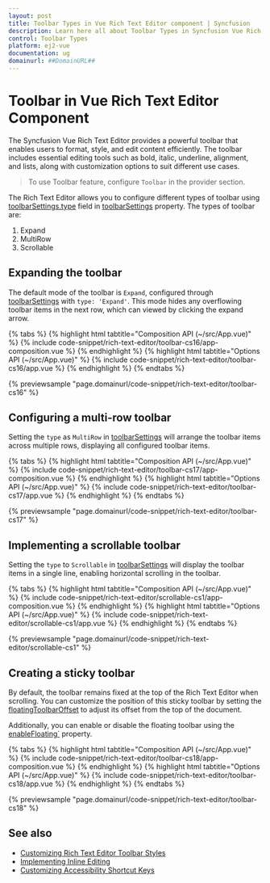 ```yaml
---
layout: post
title: Toolbar Types in Vue Rich Text Editor component | Syncfusion
description: Learn here all about Toolbar Types in Syncfusion Vue Rich Text Editor component of Syncfusion Essential JS 2 and more.
control: Toolbar Types
platform: ej2-vue
documentation: ug
domainurl: ##DomainURL##
---
```


# Toolbar in Vue Rich Text Editor Component

The Syncfusion Vue Rich Text Editor provides a powerful toolbar that enables users to format, style, and edit content efficiently. The toolbar includes essential editing tools such as bold, italic, underline, alignment, and lists, along with customization options to suit different use cases.

>To use Toolbar feature, configure `Toolbar` in the provider section.

The Rich Text Editor allows you to configure different types of toolbar using [toolbarSettings.type](https://ej2.syncfusion.com/vue/documentation/api/rich-text-editor/toolbarSettings/#type) field in [toolbarSettings](https://ej2.syncfusion.com/revueact/documentation/api/rich-text-editor/toolbarSettings/) property. The types of toolbar are:

1. Expand 
2. MultiRow
3. Scrollable

## Expanding the toolbar

The default mode of the toolbar is `Expand`, configured through [toolbarSettings](https://ej2.syncfusion.com/vue/documentation/api/rich-text-editor/toolbarSettings/#type) with `type: 'Expand'`. This mode hides any overflowing toolbar items in the next row, which can viewed by clicking the expand arrow.

{% tabs %}
{% highlight html tabtitle="Composition API (~/src/App.vue)" %}
{% include code-snippet/rich-text-editor/toolbar-cs16/app-composition.vue %}
{% endhighlight %}
{% highlight html tabtitle="Options API (~/src/App.vue)" %}
{% include code-snippet/rich-text-editor/toolbar-cs16/app.vue %}
{% endhighlight %}
{% endtabs %}
        
{% previewsample "page.domainurl/code-snippet/rich-text-editor/toolbar-cs16" %}

## Configuring a multi-row toolbar

Setting the `type` as `MultiRow` in [toolbarSettings](https://ej2.syncfusion.com/vue/documentation/api/rich-text-editor/toolbarSettings/#type) will arrange the toolbar items across multiple rows, displaying all configured toolbar items.

{% tabs %}
{% highlight html tabtitle="Composition API (~/src/App.vue)" %}
{% include code-snippet/rich-text-editor/toolbar-cs17/app-composition.vue %}
{% endhighlight %}
{% highlight html tabtitle="Options API (~/src/App.vue)" %}
{% include code-snippet/rich-text-editor/toolbar-cs17/app.vue %}
{% endhighlight %}
{% endtabs %}
        
{% previewsample "page.domainurl/code-snippet/rich-text-editor/toolbar-cs17" %}

## Implementing a scrollable toolbar

Setting the `type` to `Scrollable` in [toolbarSettings](https://ej2.syncfusion.com/vue/documentation/api/rich-text-editor/toolbarSettings/#type) will display the toolbar items in a single line, enabling horizontal scrolling in the toolbar.

{% tabs %}
{% highlight html tabtitle="Composition API (~/src/App.vue)" %}
{% include code-snippet/rich-text-editor/scrollable-cs1/app-composition.vue %}
{% endhighlight %}
{% highlight html tabtitle="Options API (~/src/App.vue)" %}
{% include code-snippet/rich-text-editor/scrollable-cs1/app.vue %}
{% endhighlight %}
{% endtabs %}
        
{% previewsample "page.domainurl/code-snippet/rich-text-editor/scrollable-cs1" %}

## Creating a sticky toolbar

By default, the toolbar remains fixed at the top of the Rich Text Editor when scrolling. You can customize the position of this sticky toolbar by setting the [floatingToolbarOffset](https://ej2.syncfusion.com/vue/documentation/api/rich-text-editor/#floatingtoolbaroffset) to adjust its offset from the top of the document.

Additionally, you can enable or disable the floating toolbar using the [enableFloating`](https://ej2.syncfusion.com/vue/documentation/api/rich-text-editor/toolbarSettings/#enablefloating) property.

{% tabs %}
{% highlight html tabtitle="Composition API (~/src/App.vue)" %}
{% include code-snippet/rich-text-editor/toolbar-cs18/app-composition.vue %}
{% endhighlight %}
{% highlight html tabtitle="Options API (~/src/App.vue)" %}
{% include code-snippet/rich-text-editor/toolbar-cs18/app.vue %}
{% endhighlight %}
{% endtabs %}
        
{% previewsample "page.domainurl/code-snippet/rich-text-editor/toolbar-cs18" %}

## See also

* [Customizing Rich Text Editor Toolbar Styles](https://ej2.syncfusion.com/vue/documentation/rich-text-editor/style#customizing-the-rich-text-editors-toolbar)
* [Implementing Inline Editing](https://ej2.syncfusion.com/vue/documentation/rich-text-editor/inline-mode)
* [Customizing Accessibility Shortcut Keys](https://ej2.syncfusion.com/vue/documentation/rich-text-editor/accessibility#keyboard-interaction)